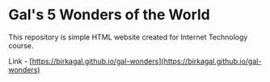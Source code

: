 # Gal's 5 Wonders of the World
This repository is simple HTML website created for Internet Technology course.

Link - [https://birkagal.github.io/gal-wonders](https://birkagal.github.io/gal-wonders)

